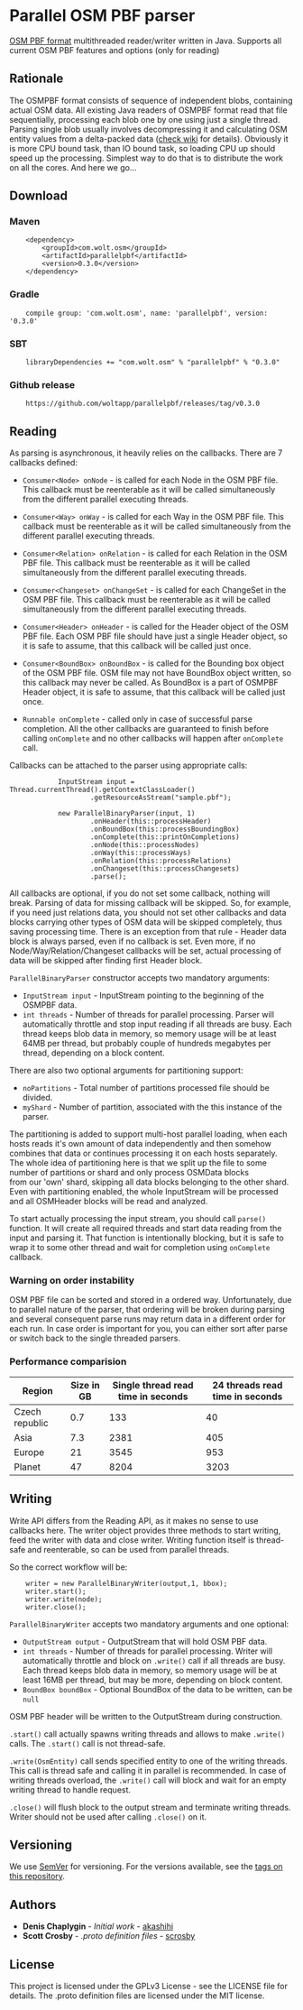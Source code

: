 # Parallel OSM PBF parser

[OSM PBF format](https://wiki.openstreetmap.org/wiki/PBF_Format) multithreaded reader/writer written in Java. Supports all 
current OSM PBF features and options (only for reading)

## Rationale


The OSMPBF format consists of sequence of independent blobs, containing actual OSM data. All existing Java readers
of OSMPBF format read that file sequentially, processing each blob one by one using just a single thread. 
Parsing single blob usually involves decompressing it and calculating OSM entity values from a delta-packed
data ([check wiki](https://wiki.openstreetmap.org/wiki/PBF_Format) for details). Obviously it is more
CPU bound task, than IO bound task, so loading CPU up should speed up the processing. Simplest way to do that
is to distribute the work on all the cores. And here we go...

## Download

### Maven 
        
        <dependency>
            <groupId>com.wolt.osm</groupId>
            <artifactId>parallelpbf</artifactId>
            <version>0.3.0</version>
        </dependency>
        
### Gradle

        compile group: 'com.wolt.osm', name: 'parallelpbf', version: '0.3.0'
        
### SBT 
                        
        libraryDependencies += "com.wolt.osm" % "parallelpbf" % "0.3.0"
        
### Github release

        https://github.com/woltapp/parallelpbf/releases/tag/v0.3.0
        
## Reading                
        
As parsing is asynchronous, it heavily relies on the callbacks. There are 7 callbacks defined:

* `Consumer<Node> onNode` - is called for each Node in the OSM PBF file. This callback must be reenterable as it will be 
called simultaneously from the different parallel executing threads.

* `Consumer<Way> onWay` - is called for each Way in the OSM PBF file. This callback must be reenterable as it will be 
called simultaneously from the different parallel executing threads.

* `Consumer<Relation> onRelation` - is called for each Relation in the OSM PBF file. This callback must be reenterable as it will be 
called simultaneously from the different parallel executing threads.

* `Consumer<Changeset> onChangeSet` - is called for each ChangeSet in the OSM PBF file. This callback must be reenterable as it will be 
called simultaneously from the different parallel executing threads.

* `Consumer<Header> onHeader` - is called for the Header object of the OSM PBF file. Each OSM PBF file should have just a single Header object,
so it is safe to assume, that this callback will be called just once.

* `Consumer<BoundBox> onBoundBox` - is called for the Bounding box object of the OSM PBF file. OSM file may not have BoundBox object written,
so this callback may never be called. As BoundBox is a part of OSMPBF Header object, it is safe to assume, that this callback will be called just once.

* `Runnable onComplete` - called only in case of successful parse completion. All the other callbacks are guaranteed 
to finish before calling `onComplete` and no other callbacks will happen after `onComplete` call.

Callbacks can be attached to the parser using appropriate calls:

                InputStream input = Thread.currentThread().getContextClassLoader()
                        .getResourceAsStream("sample.pbf");
        
                new ParallelBinaryParser(input, 1)
                        .onHeader(this::processHeader)
                        .onBoundBox(this::processBoundingBox)
                        .onComplete(this::printOnCompletions)
                        .onNode(this::processNodes)
                        .onWay(this::processWays)
                        .onRelation(this::processRelations)
                        .onChangeset(this::processChangesets)
                        .parse();


All callbacks are optional, if you do not set some callback, nothing will break. Parsing of data for missing callback 
will be skipped. So, for example, if you need just relations data, you should not set other callbacks and data blocks carrying
other types of OSM data will be skipped completely, thus saving processing time. 
There is an exception from that rule - Header data block is always parsed, even if no callback is set.
Even more, if no Node/Way/Relation/Changeset callbacks will be set,  actual processing of data will be skipped 
after finding first Header block. 

`ParallelBinaryParser` constructor accepts two mandatory arguments:

* `InputStream input` - InputStream pointing to the beginning of the OSMPBF data. 
* `int threads` - Number of threads for parallel processing. Parser will automatically throttle and stop input 
reading if all threads are busy. Each thread keeps blob data in memory, so memory usage will be at least
64MB per thread, but probably couple of hundreds megabytes per thread, depending on a block content.

There are also two optional arguments for partitioning support:

* `noPartitions` - Total number of partitions processed file should be divided.
* `myShard` - Number of partition, associated with the this instance of the parser.

The partitioning is added to support multi-host parallel loading, when each hosts reads it's own amount of data 
independently and then somehow combines that data or continues processing it on each hosts separately. The whole idea
of partitioning here is that we split up the file to some number of partitions or shard and only process OSMData blocks  
from our 'own' shard, skipping all data blocks belonging to the other shard. Even with partitioning enabled, the whole
InputStream will be processed and all OSMHeader blocks will be read and analyzed.

To start actually processing the input stream, you should call `parse()` function. It will create all required threads
and start data reading from the input and parsing it. That function is intentionally blocking, but it is safe to 
wrap it to some other thread and wait for completion using `onComplete` callback.  

### Warning on order instability

OSM PBF file can be sorted and stored in a ordered way. Unfortunately, due to parallel nature of the parser, that 
ordering will be broken during parsing and several consequent parse runs may return data in a different order for 
each run. In case order is important for you, you can either sort after parse or switch back to the single threaded
parsers. 


### Performance comparision

| Region         | Size in GB | Single thread read time in seconds | 24 threads read time in seconds |
|----------------|------------|------------------------------------|---------------------------------|
| Czech republic |  0.7       |  133                               | 40                              |
| Asia           |  7.3       |  2381                              | 405                             |
| Europe         |  21        |  3545                              | 953                             |
| Planet         |  47        |  8204                              | 3203                            |

## Writing

Write API differs from the Reading API, as it makes no sense to use callbacks here. The writer object provides three
methods to start writing, feed the writer with data and close writer. Writing function itself is thread-safe and reenterable,
so can be used from parallel threads.

So the correct workflow will be:

        writer = new ParallelBinaryWriter(output,1, bbox);
        writer.start();
        writer.write(node);
        writer.close();

`ParallelBinaryWriter` accepts two mandatory arguments and one optional:

* `OutputStream output` - OutputStream that will hold OSM PBF data.
* `int threads` - Number of threads for parallel processing. Writer will automatically throttle and block on `.write()` call if all threads are busy. Each thread keeps blob data in memory, so memory usage will be at least 16MB per thread, but may be more, depending on block content.
* `BoundBox boundBox` - Optional BoundBox of the data to be written, can be `null`

OSM PBF header will be written to the OutputStream during construction.

`.start()` call actually spawns writing threads and allows to make `.write()` calls. The `.start()` call is not thread-safe.

`.write(OsmEntity)` call sends specified entity to one of the writing threads. This call is thread safe and calling it in parallel
is recommended. In case of writing threads overload, the `.write()` call will block and wait for an empty writing thread to handle request.

`.close()` will flush block to the output stream and terminate writing threads. Writer should not be used after calling `.close()`
on it. 

## Versioning

We use [SemVer](http://semver.org/) for versioning. For the versions available, see the [tags on this repository](https://github.com/akashihi/parallelpbf/tags). 

## Authors

* **Denis Chaplygin** - *Initial work* - [akashihi](https://github.com/akashihi)
* **Scott Crosby** - *.proto definition files* - [scrosby](https://github.com/openstreetmap/OSM-binary) 

## License

This project is licensed under the GPLv3 License - see the LICENSE file for details.
The .proto definition files are licensed under the MIT license.